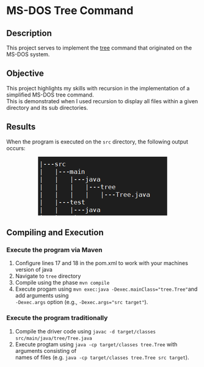 # MS-DOS Tree Command

## Description
This project serves to implement the [tree](https://en.wikipedia.org/wiki/Tree_(command)) command that originated on the MS-DOS system.

## Objective
This project highlights my skills with recursion in the implementation of a simplified MS-DOS tree command.\
This is demonstrated when I used recursion to display all files within a given directory and its sub directories.

## Results
When the program is executed on the `src` directory, the following output occurs:
<p align="center">
    <img width="338" height="154" src="resources/TreeCommandOuput.PNG">


## Compiling and Execution
### Execute the program via Maven
   1) Configure lines 17 and 18 in the  pom.xml to work with your machines version of java
   2) Navigate to `tree` directory
   3) Compile using the phase `mvn compile`
   4) Execute progam using `mvn exec:java -Dexec.mainClass="tree.Tree"`and add arguments using \
    `-Dexec.args` option (e.g., `-Dexec.args="src target"`).

### Execute the program traditionally
   1) Compile the driver code using `javac -d target/classes src/main/java/tree/Tree.java`
   2) Execute progtam using `java -cp target/classes tree.Tree` with arguments consisting of \
      names of files (e.g. `java -cp target/classes tree.Tree src target`).